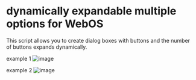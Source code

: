 # dynamically expandable multiple options for WebOS

This script allows you to create dialog boxes with buttons and the number of buttons expands dynamically.

example 1
![image](https://github.com/user-attachments/assets/684f6622-eacf-4b35-bfc1-1ce28583a843)

example 2
![image](https://github.com/user-attachments/assets/0b97ead1-6b2e-45f5-bf61-6387f1c4e563)
